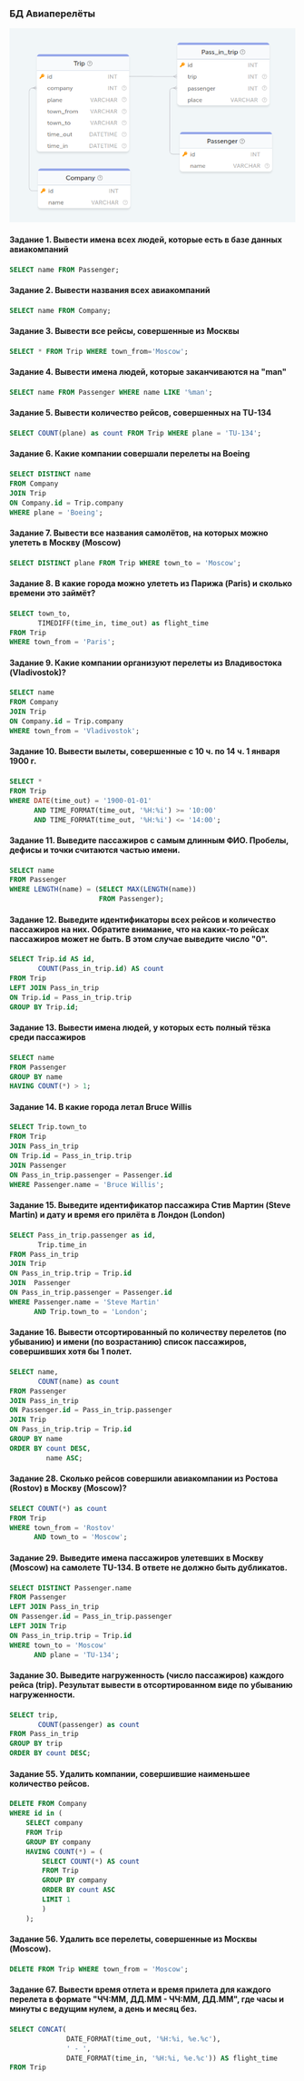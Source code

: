 
### БД Авиаперелёты
<p align='center'>
    <img src='../sql_academy/images/BD_air_flights.png' />
</p>

#### Задание 1. Вывести имена всех людей, которые есть в базе данных авиакомпаний
```sql
SELECT name FROM Passenger;
```

#### Задание 2. Вывести названия всеx авиакомпаний
```sql
SELECT name FROM Company;
```

#### Задание 3. Вывести все рейсы, совершенные из Москвы
```sql
SELECT * FROM Trip WHERE town_from='Moscow';
```

#### Задание 4. Вывести имена людей, которые заканчиваются на "man"
```sql
SELECT name FROM Passenger WHERE name LIKE '%man';
```

#### Задание 5. Вывести количество рейсов, совершенных на TU-134
```sql
SELECT COUNT(plane) as count FROM Trip WHERE plane = 'TU-134';
```

#### Задание 6. Какие компании совершали перелеты на Boeing
```sql
SELECT DISTINCT name 
FROM Company 
JOIN Trip 
ON Company.id = Trip.company
WHERE plane = 'Boeing';
```

#### Задание 7. Вывести все названия самолётов, на которых можно улететь в Москву (Moscow)
```sql
SELECT DISTINCT plane FROM Trip WHERE town_to = 'Moscow';
```

#### Задание 8. В какие города можно улететь из Парижа (Paris) и сколько времени это займёт?
```sql
SELECT town_to, 
       TIMEDIFF(time_in, time_out) as flight_time 
FROM Trip 
WHERE town_from = 'Paris';
```

#### Задание 9. Какие компании организуют перелеты из Владивостока (Vladivostok)?
```sql
SELECT name 
FROM Company
JOIN Trip 
ON Company.id = Trip.company
WHERE town_from = 'Vladivostok';
```

#### Задание 10. Вывести вылеты, совершенные с 10 ч. по 14 ч. 1 января 1900 г.
```sql
SELECT * 
FROM Trip 
WHERE DATE(time_out) = '1900-01-01' 
      AND TIME_FORMAT(time_out, '%H:%i') >= '10:00'
      AND TIME_FORMAT(time_out, '%H:%i') <= '14:00';
```

#### Задание 11. Выведите пассажиров с самым длинным ФИО. Пробелы, дефисы и точки считаются частью имени.
```sql
SELECT name 
FROM Passenger 
WHERE LENGTH(name) = (SELECT MAX(LENGTH(name)) 
                      FROM Passenger);
```

#### Задание 12. Выведите идентификаторы всех рейсов и количество пассажиров на них. Обратите внимание, что на каких-то рейсах пассажиров может не быть. В этом случае выведите число "0".
```sql
SELECT Trip.id AS id, 
       COUNT(Pass_in_trip.id) AS count 
FROM Trip 
LEFT JOIN Pass_in_trip 
ON Trip.id = Pass_in_trip.trip 
GROUP BY Trip.id;
```

#### Задание 13. Вывести имена людей, у которых есть полный тёзка среди пассажиров
```sql
SELECT name 
FROM Passenger 
GROUP BY name 
HAVING COUNT(*) > 1;
```

#### Задание 14. В какие города летал Bruce Willis
```sql
SELECT Trip.town_to 
FROM Trip 
JOIN Pass_in_trip 
ON Trip.id = Pass_in_trip.trip 
JOIN Passenger 
ON Pass_in_trip.passenger = Passenger.id 
WHERE Passenger.name = 'Bruce Willis';
```

#### Задание 15. Выведите идентификатор пассажира Стив Мартин (Steve Martin) и дату и время его прилёта в Лондон (London)
```sql
SELECT Pass_in_trip.passenger as id, 
       Trip.time_in 
FROM Pass_in_trip 
JOIN Trip 
ON Pass_in_trip.trip = Trip.id
JOIN  Passenger 
ON Pass_in_trip.passenger = Passenger.id 
WHERE Passenger.name = 'Steve Martin' 
      AND Trip.town_to = 'London';
```

#### Задание 16. Вывести отсортированный по количеству перелетов (по убыванию) и имени (по возрастанию) список пассажиров, совершивших хотя бы 1 полет.
```sql
SELECT name, 
       COUNT(name) as count 
FROM Passenger 
JOIN Pass_in_trip 
ON Passenger.id = Pass_in_trip.passenger 
JOIN Trip 
ON Pass_in_trip.trip = Trip.id 
GROUP BY name 
ORDER BY count DESC, 
         name ASC;
```

#### Задание 28. Сколько рейсов совершили авиакомпании из Ростова (Rostov) в Москву (Moscow)?
```sql
SELECT COUNT(*) as count 
FROM Trip 
WHERE town_from = 'Rostov' 
      AND town_to = 'Moscow';
```

#### Задание 29. Выведите имена пассажиров улетевших в Москву (Moscow) на самолете TU-134. В ответе не должно быть дубликатов.
```sql
SELECT DISTINCT Passenger.name 
FROM Passenger
LEFT JOIN Pass_in_trip 
ON Passenger.id = Pass_in_trip.passenger 
LEFT JOIN Trip 
ON Pass_in_trip.trip = Trip.id 
WHERE town_to = 'Moscow' 
      AND plane = 'TU-134';
```

#### Задание 30. Выведите нагруженность (число пассажиров) каждого рейса (trip). Результат вывести в отсортированном виде по убыванию нагруженности.
```sql
SELECT trip, 
       COUNT(passenger) as count 
FROM Pass_in_trip 
GROUP BY trip 
ORDER BY count DESC;
```

#### Задание 55. Удалить компании, совершившие наименьшее количество рейсов.
```sql
DELETE FROM Company 
WHERE id in (
    SELECT company 
    FROM Trip 
    GROUP BY company 
    HAVING COUNT(*) = (
        SELECT COUNT(*) AS count 
        FROM Trip 
        GROUP BY company 
        ORDER BY count ASC 
        LIMIT 1
        )
    );
```

#### Задание 56. Удалить все перелеты, совершенные из Москвы (Moscow).
```sql
DELETE FROM Trip WHERE town_from = 'Moscow';
```

#### Задание 67. Вывести время отлета и время прилета для каждого перелета в формате "ЧЧ:ММ, ДД.ММ - ЧЧ:ММ, ДД.ММ", где часы и минуты с ведущим нулем, а день и месяц без.
```sql
SELECT CONCAT(
              DATE_FORMAT(time_out, '%H:%i, %e.%c'), 
              ' - ', 
              DATE_FORMAT(time_in, '%H:%i, %e.%c')) AS flight_time 
FROM Trip
```
